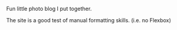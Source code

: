Fun little photo blog I put together.

The site is a good test of manual formatting skills. (i.e. no Flexbox)
